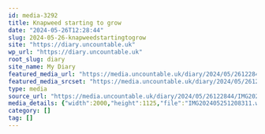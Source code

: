 ```yaml
---
id: media-3292
title: Knapweed starting to grow
date: "2024-05-26T12:28:44"
slug: 2024-05-26-knapweedstartingtogrow
site: "https://diary.uncountable.uk"
wp_url: "https://diary.uncountable.uk"
root_slug: diary
site_name: My Diary
featured_media_url: "https://media.uncountable.uk/diary/2024/05/26122844/IMG202405251208311.webp"
featured_media_srcset: "https://media.uncountable.uk/diary/2024/05/26122844/IMG202405251208311-300x169.webp 300w, https://media.uncountable.uk/diary/2024/05/26122844/IMG202405251208311-1024x576.webp 1024w, https://media.uncountable.uk/diary/2024/05/26122844/IMG202405251208311-150x150.webp 150w, https://media.uncountable.uk/diary/2024/05/26122844/IMG202405251208311-640x360.webp 640w, https://media.uncountable.uk/diary/2024/05/26122844/IMG202405251208311.webp 2000w"
type: media
source_url: "https://media.uncountable.uk/diary/2024/05/26122844/IMG202405251208311.webp"
media_details: {"width":2000,"height":1125,"file":"IMG202405251208311.webp","filesize":197520,"sizes":{"medium":{"file":"IMG202405251208311-300x169.webp","width":300,"height":169,"filesize":21646,"mime_type":"image/webp","source_url":"https://media.uncountable.uk/diary/2024/05/26122844/IMG202405251208311-300x169.webp"},"large":{"file":"IMG202405251208311-1024x576.webp","width":1024,"height":576,"filesize":151668,"mime_type":"image/webp","source_url":"https://media.uncountable.uk/diary/2024/05/26122844/IMG202405251208311-1024x576.webp"},"thumbnail":{"file":"IMG202405251208311-150x150.webp","width":150,"height":150,"filesize":9992,"mime_type":"image/webp","source_url":"https://media.uncountable.uk/diary/2024/05/26122844/IMG202405251208311-150x150.webp"},"mobwidth":{"file":"IMG202405251208311-640x360.webp","width":640,"height":360,"filesize":74240,"mime_type":"image/webp","source_url":"https://media.uncountable.uk/diary/2024/05/26122844/IMG202405251208311-640x360.webp"},"full":{"file":"IMG202405251208311.webp","width":2000,"height":1125,"mime_type":"image/webp","source_url":"https://media.uncountable.uk/diary/2024/05/26122844/IMG202405251208311.webp"}},"image_meta":{"aperture":"0","credit":"","camera":"","caption":"","created_timestamp":"0","copyright":"","focal_length":"0","iso":"0","shutter_speed":"0","title":"","orientation":"0","keywords":[]}}
category: []
tag: []
---
```



